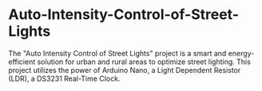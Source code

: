 # Auto-Intensity-Control-of-Street-Lights
 The "Auto Intensity Control of Street Lights" project is a smart and energy-efficient solution for urban and rural areas to optimize street lighting. This project utilizes the power of Arduino Nano, a Light Dependent Resistor (LDR), a DS3231 Real-Time Clock.
